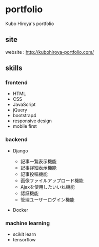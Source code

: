 # portfolio
Kubo Hiroya's portfolio

## site
website : http://kubohiroya-portfolio.com/

## skills

### frontend
- HTML
- CSS
- JavaScript
- jQuery
- bootstrap4
- responsive design
- mobile first

### backend
- Django
    - 記事一覧表示機能
    - 記事詳細表示機能
    - 記事投稿機能
    - 画像ファイルアップロード機能
    - Ajaxを使用したいいね機能
    - 認証機能
    - 管理ユーザーログイン機能

- Docker

### machine learning
- scikit learn
- tensorflow
